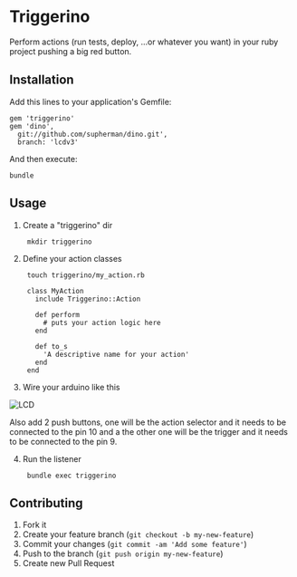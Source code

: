 # Triggerino

Perform actions (run tests, deploy, ...or whatever you want) in your ruby project pushing a big red button.

## Installation

Add this lines to your application's Gemfile:

    gem 'triggerino'
    gem 'dino',
      git://github.com/supherman/dino.git',
      branch: 'lcdv3'

And then execute:

    bundle

## Usage

1. Create a "triggerino" dir

		mkdir triggerino

2. Define your action classes
	
		touch triggerino/my_action.rb

    	class MyAction
      	  include Triggerino::Action

      	  def perform
            # puts your action logic here
      	  end

      	  def to_s
            'A descriptive name for your action'
      	  end
    	end
3. Wire your arduino like this

![LCD](http://arduino.cc/es/uploads/Tutorial/lcd_bb.png)

Also add 2 push buttons, one will be the action selector and it needs to be connected to the pin 10 and a the other one will be the trigger and it needs to be connected to the pin 9.

4. Run the listener

  		bundle exec triggerino

## Contributing

1. Fork it
2. Create your feature branch (`git checkout -b my-new-feature`)
3. Commit your changes (`git commit -am 'Add some feature'`)
4. Push to the branch (`git push origin my-new-feature`)
5. Create new Pull Request
